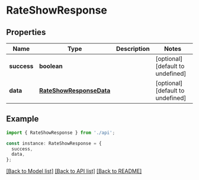 # RateShowResponse

## Properties

| Name        | Type                                                | Description | Notes                             |
| ----------- | --------------------------------------------------- | ----------- | --------------------------------- |
| **success** | **boolean**                                         |             | [optional] [default to undefined] |
| **data**    | [**RateShowResponseData**](RateShowResponseData.md) |             | [optional] [default to undefined] |

## Example

```typescript
import { RateShowResponse } from './api';

const instance: RateShowResponse = {
  success,
  data,
};
```

[[Back to Model list]](../README.md#documentation-for-models) [[Back to API list]](../README.md#documentation-for-api-endpoints) [[Back to README]](../README.md)
